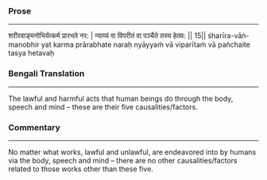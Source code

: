 ### Prose 
 --- 
शरीरवाङ्मनोभिर्यत्कर्म प्रारभते नर: |
न्याय्यं वा विपरीतं वा पञ्चैते तस्य हेतव: || 15||
śharīra-vāṅ-manobhir yat karma prārabhate naraḥ
nyāyyaṁ vā viparītaṁ vā pañchaite tasya hetavaḥ

### Bengali Translation 
 --- 
The lawful and harmful acts that human beings do through the body, speech and mind – these are their five causalities/factors. 

### Commentary 
 --- 
No matter what works, lawful and unlawful, are endeavored into by humans via the body, speech and mind – there are no other causalities/factors related to those works other than these five.